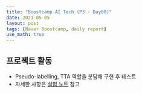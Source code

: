 ```yaml
---
title: "Boostcamp AI Tech (P3 - Day08)"
date: 2021-05-05
layout: post
tags: [Naver Boostcamp, daily report]
use_math: true
---
```


## 프로젝트 활동
* Pseudo-labelling, TTA 역할을 분담해 구현 후 테스트
* 자세한 사항은 [실험 노트](https://docs.google.com/spreadsheets/d/1fgz2OTDS8Vzn7plbNVCt062fSE8T-RfWptqRZf9RpV8/edit#gid=0) 참고